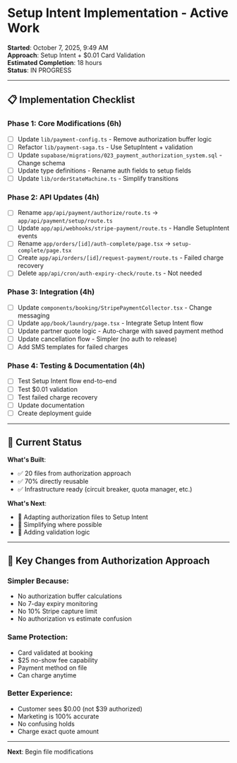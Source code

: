 # Setup Intent Implementation - Active Work

**Started**: October 7, 2025, 9:49 AM  
**Approach**: Setup Intent + $0.01 Card Validation  
**Estimated Completion**: 18 hours  
**Status**: IN PROGRESS

---

## 📋 Implementation Checklist

### Phase 1: Core Modifications (6h)
- [ ] Update `lib/payment-config.ts` - Remove authorization buffer logic
- [ ] Refactor `lib/payment-saga.ts` - Use SetupIntent + validation
- [ ] Update `supabase/migrations/023_payment_authorization_system.sql` - Change schema
- [ ] Update type definitions - Rename auth fields to setup fields
- [ ] Update `lib/orderStateMachine.ts` - Simplify transitions

### Phase 2: API Updates (4h)
- [ ] Rename `app/api/payment/authorize/route.ts` → `app/api/payment/setup/route.ts`
- [ ] Update `app/api/webhooks/stripe-payment/route.ts` - Handle SetupIntent events
- [ ] Rename `app/orders/[id]/auth-complete/page.tsx` → `setup-complete/page.tsx`
- [ ] Create `app/api/orders/[id]/request-payment/route.ts` - Failed charge recovery
- [ ] Delete `app/api/cron/auth-expiry-check/route.ts` - Not needed

### Phase 3: Integration (4h)
- [ ] Update `components/booking/StripePaymentCollector.tsx` - Change messaging
- [ ] Update `app/book/laundry/page.tsx` - Integrate Setup Intent flow
- [ ] Update partner quote logic - Auto-charge with saved payment method
- [ ] Update cancellation flow - Simpler (no auth to release)
- [ ] Add SMS templates for failed charges

### Phase 4: Testing & Documentation (4h)
- [ ] Test Setup Intent flow end-to-end
- [ ] Test $0.01 validation
- [ ] Test failed charge recovery
- [ ] Update documentation
- [ ] Create deployment guide

---

## 🎯 Current Status

**What's Built**:
- ✅ 20 files from authorization approach
- ✅ 70% directly reusable
- ✅ Infrastructure ready (circuit breaker, quota manager, etc.)

**What's Next**:
- 🔄 Adapting authorization files to Setup Intent
- 🔄 Simplifying where possible
- 🔄 Adding validation logic

---

## 📝 Key Changes from Authorization Approach

### Simpler Because:
- No authorization buffer calculations
- No 7-day expiry monitoring  
- No 10% Stripe capture limit
- No authorization vs estimate confusion

### Same Protection:
- Card validated at booking
- $25 no-show fee capability
- Payment method on file
- Can charge anytime

### Better Experience:
- Customer sees $0.00 (not $39 authorized)
- Marketing is 100% accurate
- No confusing holds
- Charge exact quote amount

---

**Next**: Begin file modifications
